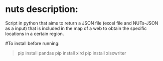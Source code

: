 # nuts description:
Script in python that aims to return a JSON file (excel file and NUTs-JSON as a input) that is included in the map of a web to obtain the specific locations in a certain region.

#To install before running:
>pip install pandas
>pip install xlrd
>pip install xlsxwriter
